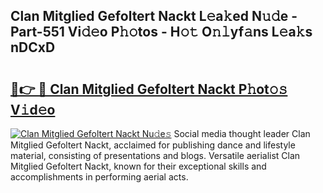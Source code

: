 ## Clan Mitglied Gefoltert Nackt L𝚎a𝚔ed N𝚞𝚍e - Part-551 Vi𝚍𝚎o P𝚑𝚘tos - H𝚘𝚝 O𝚗𝚕yf𝚊ns L𝚎a𝚔s nDCxD

# <h2><a href="http://kfbblfd.oniu.top/?m=Clan+Mitglied+Gefoltert+Nackt">🔗👉 🔴 Clan Mitglied Gefoltert Nackt P𝚑ot𝚘𝚜 V𝚒d𝚎o</a></h2>

[![Clan Mitglied Gefoltert Nackt Nu𝚍e𝚜](https://i.imgur.com/0qMVB7G.gif)](http://kfbblfd.oniu.top/?m=Clan+Mitglied+Gefoltert+Nackt)
Social media thought leader Clan Mitglied Gefoltert Nackt, acclaimed for publishing dance and lifestyle material, consisting of presentations and blogs. Versatile aerialist Clan Mitglied Gefoltert Nackt, known for their exceptional skills and accomplishments in performing aerial acts.  
